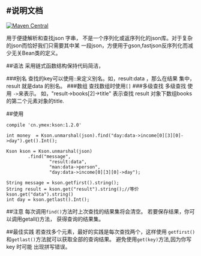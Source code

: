 #说明文档
-------------------------

[ ![Maven Central](https://api.bintray.com/packages/ymex/maven/kson/images/download.svg) ](https://bintray.com/ymex/maven/kson/_latestVersion)

用于便捷解析和查找json 字串， 不是一个序列化或返序列化的json库。对于复杂的json而恰好我们只需要其中某
一段json，方便用于gson,fastjson反序列化而减少无关Bean类的定义。

##语法
采用链式函数结构保持代码简洁，

###别名
查找的key可以使用`:`来定义别名。如，result:data ，那么在结果 集中，result 就是data 的别名。
###数组
查找数组时使用`[]`
###多级查找 
多级查找 使用 `->`来表示。
如，"result->books[2]->title" 表示查找 result 对象下数组books 的第二个元素对象的title.

##使用
```
compile 'cn.ymex:kson:1.2.0'
```

```
int money  = Kson.unmarshal(json).find("day:data->income[0][3][0]->day").get().Int();

Kson kson = Kson.unmarshal(json)
        .find("message", 
                "result:data", 
                "man:data->person", 
                "day:data->income[0][3][0]->day");

String message = kson.getfirst().string();
String result = kson.get("result").string();//等价 kson.get("data").string()
int day = kson.getlast().Int();

```

##注意
每次调用`find()`方法时上次查找的结果集将会清空。 若要保存结果，你可以调用getall()方法， 获得查询的结果集。

##最佳实践
若查找多个元素，最好的实践是每次查找两个，这样使用 `getfirst()`和`getlast()`方法就可以获取全部的查询结果。
避免使用`get(key)`方法,因为你写key 时可能 出现拼写错误。